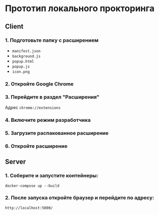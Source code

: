 # Прототип локального прокторинга

## Client

### 1. Подготовьте папку с расширением

- `manifest.json`
- `background.js`
- `popup.html`
- `popup.js`
- `icon.png`
### 2. Откройте Google Chrome
### 3. Перейдите в раздел "Расширения"
Адрес `chrome://extensions`
### 4. Включите режим разработчика
### 5. Загрузите распакованное расширение
### 6. Откройте расширение

## Server

### 1. Соберите и запустите контейнеры:

`docker-compose up --build`

### 2. После запуска откройте браузер и перейдите по адресу:

`http://localhost:5000/`